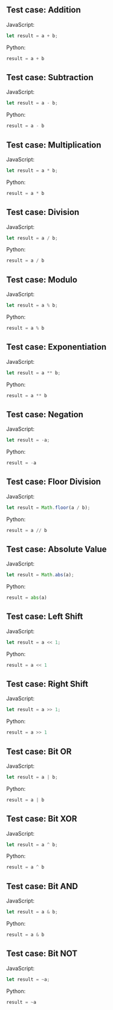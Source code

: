 ## Test case: Addition

JavaScript:
```js
let result = a + b;
```

Python:
```py
result = a + b
```



## Test case: Subtraction

JavaScript:
```js
let result = a - b;
```

Python:
```py
result = a - b
```



## Test case: Multiplication

JavaScript:
```js
let result = a * b;
```

Python:
```py
result = a * b
```



## Test case: Division

JavaScript:
```js
let result = a / b;
```

Python:
```py
result = a / b
```



## Test case: Modulo

JavaScript:
```js
let result = a % b;
```

Python:
```py
result = a % b
```



## Test case: Exponentiation

JavaScript:
```js
let result = a ** b;
```

Python:
```py
result = a ** b
```


## Test case: Negation

JavaScript:
```js
let result = -a;
```

Python:
```py
result = -a
```


## Test case: Floor Division

JavaScript:
```js
let result = Math.floor(a / b);
```

Python:
```py
result = a // b
```


## Test case: Absolute Value

JavaScript:
```js
let result = Math.abs(a);
```

Python:
```py
result = abs(a)
```

## Test case: Left Shift

JavaScript:
```js
let result = a << 1;
```

Python:
```py
result = a << 1
```

## Test case: Right Shift

JavaScript:
```js
let result = a >> 1;
```

Python:
```py
result = a >> 1
```

## Test case: Bit OR

JavaScript:
```js
let result = a | b;
```

Python:
```py
result = a | b
```

## Test case: Bit XOR

JavaScript:
```js
let result = a ^ b;
```

Python:
```py
result = a ^ b
```

## Test case: Bit AND

JavaScript:
```js
let result = a & b;
```

Python:
```py
result = a & b
```

## Test case: Bit NOT

JavaScript:
```js
let result = ~a;
```

Python:
```py
result = ~a
```
